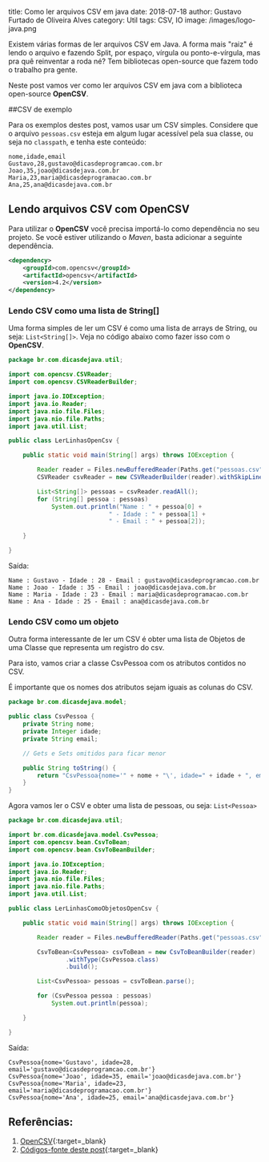 title: Como ler arquivos CSV em java
date: 2018-07-18
author: Gustavo Furtado de Oliveira Alves
category: Util
tags: CSV, IO
image: /images/logo-java.png

Existem várias formas de ler arquivos CSV em Java. A forma mais "raiz" é lendo o arquivo e fazendo Split, por espaço, vírgula ou ponto-e-vírgula, mas pra quê reinventar a roda né? Tem bibliotecas open-source que fazem todo o trabalho pra gente.

Neste post vamos ver como ler arquivos CSV em java com a biblioteca open-source **OpenCSV**.

##CSV de exemplo

Para os exemplos destes post, vamos usar um CSV simples.
Considere que o arquivo `pessoas.csv` esteja em algum lugar acessível pela sua classe, ou seja no `classpath`, e tenha este conteúdo:

```
nome,idade,email
Gustavo,28,gustavo@dicasdeprogramcao.com.br
Joao,35,joao@dicasdejava.com.br
Maria,23,maria@dicasdeprogramacao.com.br
Ana,25,ana@dicasdejava.com.br
```

## Lendo arquivos CSV com OpenCSV

Para utilizar o **OpenCSV** você precisa importá-lo como dependência no seu projeto.
Se você estiver utilizando o _Maven_, basta adicionar a seguinte dependência.

```xml
<dependency>
    <groupId>com.opencsv</groupId>
    <artifactId>opencsv</artifactId>
    <version>4.2</version>
</dependency>
```

### Lendo CSV como uma lista de String[]

Uma forma simples de ler um CSV é como uma lista de arrays de String, ou seja: `List<String[]>`.
Veja no código abaixo como fazer isso com o **OpenCSV**.

```java
package br.com.dicasdejava.util;

import com.opencsv.CSVReader;
import com.opencsv.CSVReaderBuilder;

import java.io.IOException;
import java.io.Reader;
import java.nio.file.Files;
import java.nio.file.Paths;
import java.util.List;

public class LerLinhasOpenCsv {

    public static void main(String[] args) throws IOException {

        Reader reader = Files.newBufferedReader(Paths.get("pessoas.csv"));
        CSVReader csvReader = new CSVReaderBuilder(reader).withSkipLines(1).build();

        List<String[]> pessoas = csvReader.readAll();
        for (String[] pessoa : pessoas)
            System.out.println("Name : " + pessoa[0] +
                            " - Idade : " + pessoa[1] +
                            " - Email : " + pessoa[2]);

    }

}

```

Saída:

```
Name : Gustavo - Idade : 28 - Email : gustavo@dicasdeprogramcao.com.br
Name : Joao - Idade : 35 - Email : joao@dicasdejava.com.br
Name : Maria - Idade : 23 - Email : maria@dicasdeprogramacao.com.br
Name : Ana - Idade : 25 - Email : ana@dicasdejava.com.br
```

### Lendo CSV como um objeto

Outra forma interessante de ler um CSV é obter uma lista de Objetos de uma Classe que representa um registro do csv.

Para isto, vamos criar a classe CsvPessoa com os atributos contidos no CSV.

É importante que os nomes dos atributos sejam iguais as colunas do CSV.

```java
package br.com.dicasdejava.model;

public class CsvPessoa {
    private String nome;
    private Integer idade;
    private String email;

    // Gets e Sets omitidos para ficar menor

    public String toString() {
        return "CsvPessoa{nome='" + nome + "\', idade=" + idade + ", email='" + email + "\'}";
    }
}
```

Agora vamos ler o CSV e obter uma lista de pessoas, ou seja: `List<Pessoa>`

```java
package br.com.dicasdejava.util;

import br.com.dicasdejava.model.CsvPessoa;
import com.opencsv.bean.CsvToBean;
import com.opencsv.bean.CsvToBeanBuilder;

import java.io.IOException;
import java.io.Reader;
import java.nio.file.Files;
import java.nio.file.Paths;
import java.util.List;

public class LerLinhasComoObjetosOpenCsv {

    public static void main(String[] args) throws IOException {

        Reader reader = Files.newBufferedReader(Paths.get("pessoas.csv"));

        CsvToBean<CsvPessoa> csvToBean = new CsvToBeanBuilder(reader)
                .withType(CsvPessoa.class)
                .build();

        List<CsvPessoa> pessoas = csvToBean.parse();

        for (CsvPessoa pessoa : pessoas)
            System.out.println(pessoa);

    }

}
```

Saída:

```
CsvPessoa{nome='Gustavo', idade=28, email='gustavo@dicasdeprogramcao.com.br'}
CsvPessoa{nome='Joao', idade=35, email='joao@dicasdejava.com.br'}
CsvPessoa{nome='Maria', idade=23, email='maria@dicasdeprogramacao.com.br'}
CsvPessoa{nome='Ana', idade=25, email='ana@dicasdejava.com.br'}
```

## Referências:

1. [OpenCSV](http://opencsv.sourceforge.net/){:target=\_blank}
2. [Códigos-fonte deste post](https://github.com/gustavofoa/examples.dicasdejava.com.br){:target=\_blank}